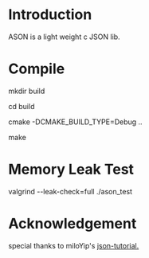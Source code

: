 <h1> Introduction </h1>
<p> ASON is a light weight c JSON lib. </p>

<h1> Compile </h1>
<p> mkdir build </p>
<p> cd build </p>
<p> cmake -DCMAKE_BUILD_TYPE=Debug .. </p>
<p> make </p>

<h1> Memory Leak Test </h1>
<p> valgrind --leak-check=full ./ason_test </p>

<h1> Acknowledgement </h1>
<span> special thanks to miloYip's </span>
<span>
<a href=" https://zhuanlan.zhihu.com/json-tutorial"> json-tutorial. </a>
</span>
